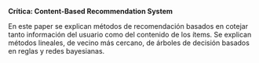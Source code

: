 ﻿﻿﻿﻿**Crítica: Content-Based Recommendation System**En este paper se explican métodos de recomendación basados en cotejar tanto información del usuario como del contenido de los ítems. Se explican métodos lineales, de vecino más cercano, de árboles de decisión basados en reglas y redes bayesianas.
